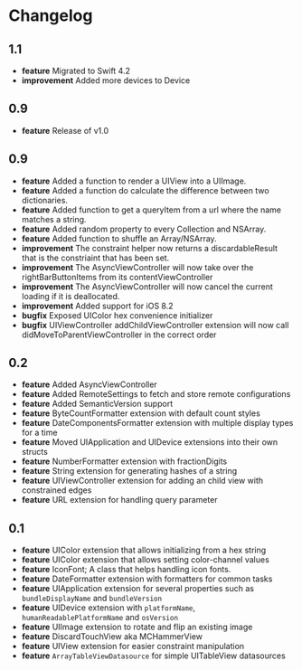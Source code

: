 # Changelog

## 1.1
* **feature** Migrated to Swift 4.2
* **improvement** Added more devices to Device

## 0.9
* **feature** Release of v1.0

## 0.9
* **feature** Added a function to render a UIView into a UIImage.
* **feature** Added a function do calculate the difference between two dictionaries.
* **feature** Added function to get a queryItem from a url where the name matches a string.
* **feature** Added random property to every Collection and NSArray.
* **feature** Added function to shuffle an Array/NSArray.
* **improvement** The constraint helper now returns a discardableResult that is the constriaint that has been set.
* **improvement** The AsyncViewController will now take over the rightBarButtonItems from its contentViewController
* **improvement** The AsyncViewController will now cancel the current loading if it is deallocated.
* **improvement** Added support for iOS 8.2
* **bugfix** Exposed UIColor hex convenience initializer
* **bugfix** UIViewController addChildViewController extension will now call didMoveToParentViewController in the correct order

## 0.2
* **feature** Added AsyncViewController
* **feature** Added RemoteSettings to fetch and store remote configurations
* **feature** Added SemanticVersion support
* **feature** ByteCountFormatter extension with default count styles
* **feature** DateComponentsFormatter extension with multiple display types for a time
* **feature** Moved UIApplication and UIDevice extensions into their own structs
* **feature** NumberFormatter extension with fractionDigits
* **feature** String extension for generating hashes of a string
* **feature** UIViewController extension for adding an child view with constrained edges
* **feature** URL extension for handling query parameter

## 0.1
* **feature** UIColor extension that allows initializing from a hex string
* **feature** UIColor extension that allows setting color-channel values
* **feature** IconFont; A class that helps handling icon fonts.
* **feature** DateFormatter extension with formatters for common tasks
* **feature** UIApplication extension for several properties such as `bundleDisplayName` and `bundleVersion`
* **feature** UIDevice extension with `platformName`, `humanReadablePlatformName` and `osVersion`
* **feature** UIImage extension to rotate and flip an existing image
* **feature** DiscardTouchView aka MCHammerView
* **feature** UIView extension for easier constraint manipulation
* **feature** `ArrayTableViewDatasource` for simple UITableView datasources
